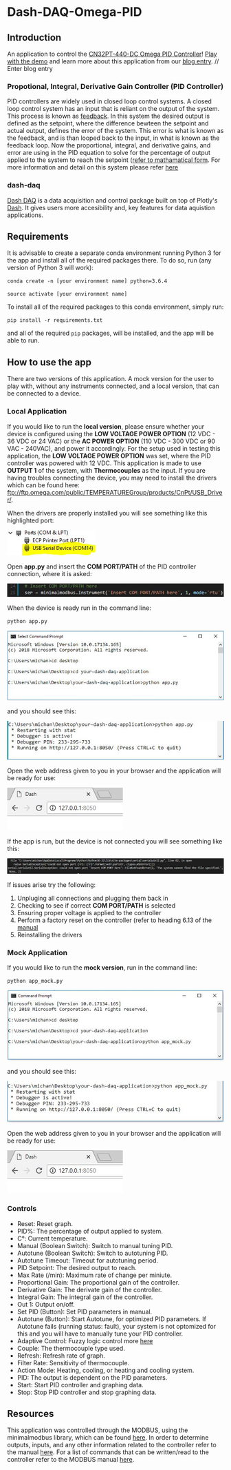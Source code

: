 # Dash-DAQ-Omega-PID

## Introduction
An application to control the [CN32PT-440-DC Omega PID Controller](https://www.omega.ca/pptst_eng/CNPT_SERIES.html)! [Play with the demo](https://dash-daq-omega-pid.herokuapp.com/) and learn more about this application from our [blog entry](https://www.dashdaq.io/control-an-led-strip-in-python). // Enter blog entry

### Propotional, Integral, Derivative Gain Controller (PID Controller)
PID controllers are widely used in closed loop control systems. A closed loop control system has an input that is reliant on the output of the system.  This process is known as [feedback](https://en.wikipedia.org/wiki/Feedback). In this system the desired output is defined as the setpoint, where the difference bewteen the setpoint and actual output, defines the error of the system. This error is what is known as the feedback, and is than looped back to the input, in what is known as the feedback loop. Now the proportional, integral, and derivative gains, and error are using in the PID equation to solve for the percentage of output applied to the system to reach the setpoint ([refer to mathamatical form](https://en.wikipedia.org/wiki/PID_controller). For more information and detail on this system please refer [here](https://en.wikipedia.org/wiki/PID_controller)
### dash-daq
[Dash DAQ](http://dash-daq.netlify.com/#about) is a data acquisition and control package built on top of Plotly's [Dash](https://plot.ly/products/dash/). It gives users more accesibility and, key features for data aquistion applications.


## Requirements
It is advisable	to create a separate conda environment running Python 3 for the app and install all of the required packages there. To do so, run (any version of Python 3 will work):

```
conda create -n	[your environment name] python=3.6.4
```
```
source activate [your environment name]
```

To install all of the required packages to this conda environment, simply run:

```
pip install -r requirements.txt
```

and all of the required `pip` packages,  will be installed, and the app will be able to run.
 
## How to use the app
There are two versions of this application. A mock version for the user to play with, without any instruments connected, and a local version, that can be connected to a device.

### Local Application
If you would like to run the **local version**, please ensure whether your device is configured using the **LOW VOLTAGE POWER OPTION** (12 VDC - 36 VDC or 24 VAC) or the **AC POWER OPTION** (110 VDC - 300 VDC or 90 VAC - 240VAC), and power it accordingly. For the setup used in testing this application, the **LOW VOLTAGE POWER OPTION** was set, where the PID controller was powered with 12 VDC. This application is made to use **OUTPUT 1** of the system, with **Thermocouples** as the input. If you are having troubles connecting the device, you may need to install the drivers which can be found here: ftp://ftp.omega.com/public/TEMPERATUREGroup/products/CnPt/USB_Driver/. 

When the drivers are properly installed you will see something like this highlighted port:

![changefail](screenshots/ports.JPG)

Open **app.py** and insert the **COM PORT/PATH** of the PID controller connection, where it is asked:

![changefail](screenshots/comport.JPG)

When the device is ready run in the command line:
``` 
python app.py
```
![changefail](screenshots/pythonapp.jpg)

and you should see this:

![changefail](screenshots/runapp.JPG)

Open the web address given to you in your browser and the application will be ready for use:

![changefail](screenshots/openport.JPG)

If the app is run, but the device is not connected you will see something like this:

![changefail](screenshots/no_connection.JPG)

If issues arise try the following:
1. Unpluging all connections and plugging them back in
2. Checking to see if correct **COM PORT/PATH** is selected
3. Ensuring proper voltage is applied to the controller 
4. Perform a factory reset on the controller (refer to heading 6.13 of the [manual](https://www.omega.com/manuals/manualpdf/M5451.pdf)
5. Reinstalling the drivers

### Mock Application
If you would like to run the __**mock version**__, run in the command line:

```
python app_mock.py 
```

![changefail](screenshots/pythonapp_mock.jpg)

and you should see this:

![changefail](screenshots/runmock.JPG)

Open the web address given to you in your browser and the application will be ready for use:

![changefail](screenshots/openport.JPG)

### Controls
* Reset: Reset graph.
* PID%: The percentage of output applied to system.
* C°: Current temperature.
* Manual (Boolean Switch): Switch to manual tuning PID.
* Autotune (Boolean Switch): Switch to autotuning PID.
* Autotune Timeout: Timeout for autotuning period.
* PID Setpoint: The desired output to reach.
* Max Rate (/min): Maximum rate of change per miniute.
* Proportional Gain: The proportional gain of the controller.
* Derivative Gain: The derivate gain of the controller.
* Integral Gain: The integral gain of the controller.
* Out 1: Output on/off.
* Set PID (Button): Set PID parameters in manual.
* Autotune (Button): Start Autotune, for optimized PID parameters. If Autotune fails (running status: fault), your system is not optomized for this and you will have to manually tune your PID controller.
* Adaptive Control: Fuzzy logic control more [here](https://www.omega.ca/technical-learning/pid-fuzzy-logic-adaptive-control.html)
* Couple: The thermocouple type used.
* Refresh: Refresh rate of graph.
* Filter Rate: Sensitivity of thermocouple.
* Action Mode: Heating, cooling, or heating and cooling system. 
* PID: The output is dependent on the PID parameters.
* Start: Start PID controller and graphing data.
* Stop: Stop PID controller and stop graphing data.

## Resources
This application was controlled through the MODBUS, using the minimalmodbus library, which can be found [here](http://minimalmodbus.readthedocs.io/en/master/apiminimalmodbus.html). In order to determine outputs, inputs, and any other information related to the controller refer to the manual [here](https://www.omega.com/manuals/manualpdf/M5451.pdf). For a list of commands that can be written/read to the controller refer to the MODBUS manual [here](https://www.omega.com/manuals/manualpdf/M5458.pdf).

 
